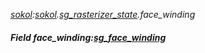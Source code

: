 _[sokol](../../modules/sokol/sokol-module.md):[sokol](../../modules/sokol/sokol-module.md).[sg\_rasterizer\_state](../../modules/sokol/sokol-sg_rasterizer_state.md).face\_winding_
##### Field face\_winding:[sg_face_winding](../../modules/sokol/sokol-sg_face_winding.md)
